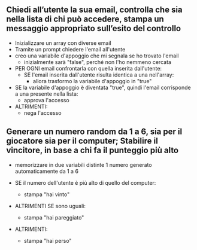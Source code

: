 ## Chiedi all’utente la sua email, controlla che sia nella lista di chi può accedere, stampa un messaggio appropriato sull’esito del controllo

- Inizializzare un array con diverse email 
- Tramite un prompt chiedere l'email all'utente
- creo una variabile d'appoggio che mi segnala se ho trovato l'email
  - inizialmente sarà "false", perché non l'ho nemmeno cercata
- PER OGNI email confrontarla con quella inserita dall'utente:
  - SE l'email inserita dall'utente risulta identica a una nell'array:
    - allora trasformo la variabile d'appoggio in "true"
- SE la variabile d'appoggio è diventata "true", quindi l'email corrisponde a una presente nella lista:
  - approva l'accesso
- ALTRIMENTI:
  - nega l'accesso


## Generare un numero random da 1 a 6, sia per il giocatore sia per il computer; Stabilire il vincitore, in base a chi fa il punteggio più alto

- memorizzare in due variabili distinte 1 numero generato automaticamente da 1 a 6

- SE il numero dell'utente è più alto di quello del computer:
  - stampa "hai vinto"
- ALTRIMENTI SE sono uguali:
  - stampa "hai pareggiato"
- ALTRIMENTI:
  - stampa "hai perso"